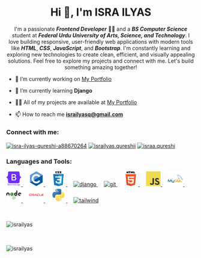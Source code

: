 <h1 align="center">Hi 👋, I'm ISRA ILYAS</h1>
<p align="center">I'm a passionate <b><i>Frontend Developer</i></b> 👩‍💻 and a <b><i>BS Computer Science</i></b> student at <b><i>Federal Urdu University of Arts, Science, and Technology</i></b>. I love building responsive, user-friendly web applications with modern tools like <b><i>HTML</i></b>, <b><i>CSS</i></b>, <b><i>JavaScript</i></b>, and <b><i>Bootstrap</i></b>. I'm constantly learning and exploring new technologies to create clean, efficient, and visually appealing solutions. Feel free to explore my projects and connect with me. Let's build something amazing together!</p>

- 🔭 I’m currently working on [My Portfolio](https://github.com/israilyas/israilyas-porfolio) <i></i>

- 🌱 I’m currently learning **Django**

- 👨‍💻 All of my projects are available at [My Portfolio](https://isra-ilyas.netlify.app/)

- 📫 How to reach me **israilyasq@gmail.com**

<h3 align="left">Connect with me:</h3>
<p align="left">
<a href="https://linkedin.com/in/isra-ilyas-qureshi-a88670264" target="blank"><img align="center" src="https://raw.githubusercontent.com/rahuldkjain/github-profile-readme-generator/master/src/images/icons/Social/linked-in-alt.svg" alt="isra-ilyas-qureshi-a88670264" height="30" width="40" /></a>
<a href="https://fb.com/israilyas.qureshii" target="blank"><img align="center" src="https://raw.githubusercontent.com/rahuldkjain/github-profile-readme-generator/master/src/images/icons/Social/facebook.svg" alt="israilyas.qureshii" height="30" width="40" /></a>
<a href="https://instagram.com/israa.qureshi" target="blank"><img align="center" src="https://raw.githubusercontent.com/rahuldkjain/github-profile-readme-generator/master/src/images/icons/Social/instagram.svg" alt="israa.qureshi" height="30" width="40" /></a>
</p>

<h3 align="left">Languages and Tools:</h3>
<p align="left"> 
  <a href="https://getbootstrap.com" target="_blank" rel="noreferrer"> 
    <img src="https://raw.githubusercontent.com/devicons/devicon/master/icons/bootstrap/bootstrap-plain-wordmark.svg" alt="bootstrap" width="40" height="40"/> 
  </a> 
  &nbsp;&nbsp;&nbsp;
  <a href="https://www.cprogramming.com/" target="_blank" rel="noreferrer"> 
    <img src="https://raw.githubusercontent.com/devicons/devicon/master/icons/c/c-original.svg" alt="c" width="40" height="40"/> 
  </a> 
  &nbsp;&nbsp;&nbsp;
  <a href="https://www.w3schools.com/css/" target="_blank" rel="noreferrer"> 
    <img src="https://raw.githubusercontent.com/devicons/devicon/master/icons/css3/css3-original-wordmark.svg" alt="css3" width="40" height="40"/> 
  </a> 
  &nbsp;&nbsp;&nbsp;
  <a href="https://www.djangoproject.com/" target="_blank" rel="noreferrer"> 
    <img src="https://cdn.worldvectorlogo.com/logos/django.svg" alt="django" width="40" height="40"/> 
  </a> 
  &nbsp;&nbsp;&nbsp;
  <a href="https://git-scm.com/" target="_blank" rel="noreferrer"> 
    <img src="https://www.vectorlogo.zone/logos/git-scm/git-scm-icon.svg" alt="git" width="40" height="40"/> 
  </a> 
  &nbsp;&nbsp;&nbsp;
  <a href="https://www.w3.org/html/" target="_blank" rel="noreferrer"> 
    <img src="https://raw.githubusercontent.com/devicons/devicon/master/icons/html5/html5-original-wordmark.svg" alt="html5" width="40" height="40"/> 
  </a> 
  &nbsp;&nbsp;&nbsp;
  <a href="https://developer.mozilla.org/en-US/docs/Web/JavaScript" target="_blank" rel="noreferrer"> 
    <img src="https://raw.githubusercontent.com/devicons/devicon/master/icons/javascript/javascript-original.svg" alt="javascript" width="40" height="40"/> 
  </a> 
  &nbsp;&nbsp;&nbsp;
  <a href="https://www.mysql.com/" target="_blank" rel="noreferrer"> 
    <img src="https://raw.githubusercontent.com/devicons/devicon/master/icons/mysql/mysql-original-wordmark.svg" alt="mysql" width="40" height="40"/> 
  </a> 
  &nbsp;&nbsp;&nbsp;
  <a href="https://nodejs.org" target="_blank" rel="noreferrer"> 
    <img src="https://raw.githubusercontent.com/devicons/devicon/master/icons/nodejs/nodejs-original-wordmark.svg" alt="nodejs" width="40" height="40"/> 
  </a> 
  &nbsp;&nbsp;&nbsp;
  <a href="https://www.oracle.com/" target="_blank" rel="noreferrer"> 
    <img src="https://raw.githubusercontent.com/devicons/devicon/master/icons/oracle/oracle-original.svg" alt="oracle" width="40" height="40"/> 
  </a> 
  &nbsp;&nbsp;&nbsp;
  <a href="https://www.python.org" target="_blank" rel="noreferrer"> 
    <img src="https://raw.githubusercontent.com/devicons/devicon/master/icons/python/python-original.svg" alt="python" width="40" height="40"/> 
  </a> 
  &nbsp;&nbsp;&nbsp;
  <a href="https://tailwindcss.com/" target="_blank" rel="noreferrer"> 
    <img src="https://www.vectorlogo.zone/logos/tailwindcss/tailwindcss-icon.svg" alt="tailwind" width="40" height="40"/> 
  </a> 
</p>
 <br>

<p><img align="center" src="https://github-readme-stats.vercel.app/api/top-langs?username=israilyas&show_icons=true&locale=en&layout=compact" alt="israilyas" /></p> <br>

<p><img align="center" src="https://github-readme-streak-stats.herokuapp.com/?user=israilyas&" alt="israilyas" /></p>





